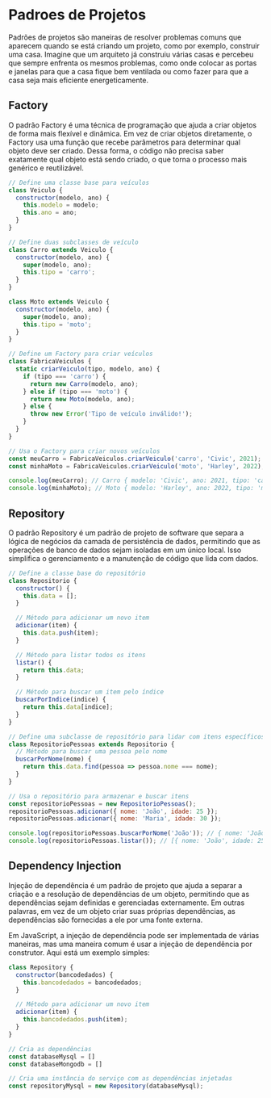 # Padroes de Projetos
Padrões de projetos são maneiras de resolver problemas comuns que aparecem quando se está criando um projeto, como por exemplo, construir uma casa. Imagine que um arquiteto já construiu várias casas e percebeu que sempre enfrenta os mesmos problemas, como onde colocar as portas e janelas para que a casa fique bem ventilada ou como fazer para que a casa seja mais eficiente energeticamente.


## Factory
O padrão Factory é uma técnica de programação que ajuda a criar objetos de forma
mais flexível e dinâmica. Em vez de criar objetos diretamente, o Factory usa uma
função que recebe parâmetros para determinar qual objeto deve ser criado. Dessa
forma, o código não precisa saber exatamente qual objeto está sendo criado, o que
torna o processo mais genérico e reutilizável. 

```js
// Define uma classe base para veículos
class Veiculo {
  constructor(modelo, ano) {
    this.modelo = modelo;
    this.ano = ano;
  }
}

// Define duas subclasses de veículo
class Carro extends Veiculo {
  constructor(modelo, ano) {
    super(modelo, ano);
    this.tipo = 'carro';
  }
}

class Moto extends Veiculo {
  constructor(modelo, ano) {
    super(modelo, ano);
    this.tipo = 'moto';
  }
}

// Define um Factory para criar veículos
class FabricaVeiculos {
  static criarVeiculo(tipo, modelo, ano) {
    if (tipo === 'carro') {
      return new Carro(modelo, ano);
    } else if (tipo === 'moto') {
      return new Moto(modelo, ano);
    } else {
      throw new Error('Tipo de veículo inválido!');
    }
  }
}

// Usa o Factory para criar novos veículos
const meuCarro = FabricaVeiculos.criarVeiculo('carro', 'Civic', 2021);
const minhaMoto = FabricaVeiculos.criarVeiculo('moto', 'Harley', 2022);

console.log(meuCarro); // Carro { modelo: 'Civic', ano: 2021, tipo: 'carro' }
console.log(minhaMoto); // Moto { modelo: 'Harley', ano: 2022, tipo: 'moto' }
```

## Repository
O padrão Repository é um padrão de projeto de software que separa a lógica de negócios
da camada de persistência de dados, permitindo que as operações de banco de dados
sejam isoladas em um único local. Isso simplifica o gerenciamento e a manutenção
de código que lida com dados.


```js
// Define a classe base do repositório
class Repositorio {
  constructor() {
    this.data = [];
  }

  // Método para adicionar um novo item
  adicionar(item) {
    this.data.push(item);
  }

  // Método para listar todos os itens
  listar() {
    return this.data;
  }

  // Método para buscar um item pelo índice
  buscarPorIndice(indice) {
    return this.data[indice];
  }
}

// Define uma subclasse de repositório para lidar com itens específicos
class RepositorioPessoas extends Repositorio {
  // Método para buscar uma pessoa pelo nome
  buscarPorNome(nome) {
    return this.data.find(pessoa => pessoa.nome === nome);
  }
}

// Usa o repositório para armazenar e buscar itens
const repositorioPessoas = new RepositorioPessoas();
repositorioPessoas.adicionar({ nome: 'João', idade: 25 });
repositorioPessoas.adicionar({ nome: 'Maria', idade: 30 });

console.log(repositorioPessoas.buscarPorNome('João')); // { nome: 'João', idade: 25 }
console.log(repositorioPessoas.listar()); // [{ nome: 'João', idade: 25 }, { nome: 'Maria', idade: 30 }]
```

## Dependency Injection
Injeção de dependência é um padrão de projeto que ajuda a separar a criação e a
resolução de dependências de um objeto, permitindo que as dependências sejam definidas
e gerenciadas externamente. Em outras palavras, em vez de um objeto criar suas próprias
dependências, as dependências são fornecidas a ele por uma fonte externa.

Em JavaScript, a injeção de dependência pode ser implementada de várias maneiras,
mas uma maneira comum é usar a injeção de dependência por construtor. Aqui está um exemplo simples:

```js
class Repository {
  constructor(bancodedados) {
    this.bancodedados = bancodedados;
  }

  // Método para adicionar um novo item
  adicionar(item) {
    this.bancodedados.push(item);
  }
}

// Cria as dependências
const databaseMysql = []
const databaseMongodb = []

// Cria uma instância do serviço com as dependências injetadas
const repositoryMysql = new Repository(databaseMysql);
```